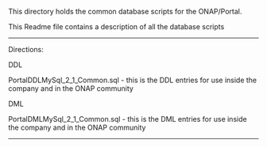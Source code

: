 This directory holds the common database scripts for the ONAP/Portal.

This Readme file contains a description of all the database scripts
  
***************************************************************************************************************************************

Directions: 

DDL

PortalDDLMySql_2_1_Common.sql  - this is the DDL entries for use inside the company and in the ONAP community

DML

PortalDMLMySql_2_1_Common.sql  - this is the DML entries for use inside the company and in the ONAP community

***************************************************************************************************************************************
